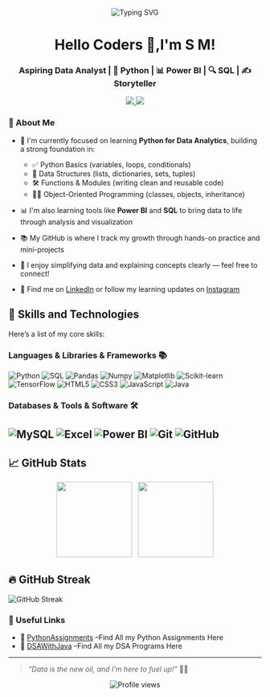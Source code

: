 <!-- 👉 replace “CoderSugata” and links with your own -->

<p align="center">
  <img src="https://readme-typing-svg.herokuapp.com?font=Fira+Code&duration=3000&pause=1000&center=true&vCenter=true&width=435&lines=👩‍💻+Turning+Data+into+Insights!;📚+Learning+Python%2C+SQL%2C+Power+BI;🚀+Building+Projects+and+Sharing+on+Github;🔗+Connect+and+Grow+Together!" alt="Typing SVG" />
</p>

<h1 align="center">Hello Coders 👋,I'm S M!</h1>
<h3 align="center">Aspiring Data Analyst | 🐍 Python | 📊 Power BI | 🔍 SQL | ✍️ Storyteller</h3>

<p align="center">
  <!-- LinkedIn / Twitter / Website icons -->
  <a href="https://www.linkedin.com/in/sugatamondal/">
    <img src="https://img.shields.io/badge/-LinkedIn-0077B5?style=flat-square&logo=linkedin&logoColor=white"/>
  </a>
  <a href="https://www.instagram.com/sugata_12/">
    <img src="https://img.shields.io/badge/-Instagram-E4405F?style=flat-square&logo=instagram&logoColor=white"/>
  </a>
</p>

### 🚀 About Me

* 🐍 I'm currently focused on learning **Python for Data Analytics**, building a strong foundation in:

  * ✅ Python Basics (variables, loops, conditionals)
  * 🧱 Data Structures (lists, dictionaries, sets, tuples)
  * 🛠️ Functions & Modules (writing clean and reusable code)
  * 👨‍🏫 Object-Oriented Programming (classes, objects, inheritance)

* 📊 I'm also learning tools like **Power BI** and **SQL** to bring data to life through analysis and visualization

* 📚 My GitHub is where I track my growth through hands-on practice and mini-projects

* 💬 I enjoy simplifying data and explaining concepts clearly — feel free to connect!

* 🔗 Find me on [LinkedIn](https://www.linkedin.com/in/sugatamondal/) or follow my learning updates on [Instagram](https://www.instagram.com/sugata_12/)


## 🚀 **Skills and Technologies**

Here’s a list of my core skills:

### **Languages & Libraries & Frameworks** 📚
![Python](https://img.shields.io/badge/Python-3776AB?style=flat&logo=python&logoColor=white) ![SQL](https://img.shields.io/badge/SQL-4479A1?style=flat&logo=sql&logoColor=white) 
![Pandas](https://img.shields.io/badge/Pandas-150458?style=flat&logo=pandas&logoColor=white) ![Numpy](https://img.shields.io/badge/Numpy-013243?style=flat&logo=numpy&logoColor=white)
![Matplotlib](https://img.shields.io/badge/Matplotlib-000000?style=flat&logo=matplotlib&logoColor=white) ![Scikit-learn](https://img.shields.io/badge/Scikit--learn-F7931E?style=flat&logo=scikit-learn&logoColor=white) ![TensorFlow](https://img.shields.io/badge/TensorFlow-FF6F00?style=flat&logo=tensorflow&logoColor=white)
![HTML5](https://img.shields.io/badge/HTML5-E34F26?style=flat&logo=html5&logoColor=white) ![CSS3](https://img.shields.io/badge/CSS3-1572B6?style=flat&logo=css3&logoColor=white) ![JavaScript](https://img.shields.io/badge/JavaScript-FFB81C?style=flat&logo=javascript&logoColor=white) ![Java](https://img.shields.io/badge/Java-007396?style=flat&logo=java&logoColor=white) 



### **Databases & Tools & Software** 🛠️
![MySQL](https://img.shields.io/badge/MySQL-4479A1?style=flat&logo=mysql&logoColor=white) ![Excel](https://img.shields.io/badge/Excel-217346?style=flat&logo=microsoft-excel&logoColor=white) ![Power BI](https://img.shields.io/badge/Power%20BI-3D7B8A?style=flat&logo=powerbi&logoColor=white) ![Git](https://img.shields.io/badge/Git-F05032?style=flat&logo=git&logoColor=white) ![GitHub](https://img.shields.io/badge/GitHub-181717?style=flat&logo=github&logoColor=white) 
---

## 📈 GitHub Stats

<p align="center">
  <img height="150" src="https://github-readme-stats.vercel.app/api?username=CoderSugata&show_icons=true&theme=tokyonight"/>
  &nbsp;
  <img height="150" src="https://github-readme-stats.vercel.app/api/top-langs/?username=CoderSugata&layout=compact&theme=tokyonight"/>
</p>

## 🔥 **GitHub Streak**
![GitHub Streak](https://streak-stats.demolab.com?user=coderSugata&theme=radical)

### 🔗 Useful Links
- 📂 [PythonAssignments](https://github.com/CoderSugata/PythonAssignments) –Find All my Python Assignments Here
- 📂 [DSAWithJava](https://github.com/CoderSugata/DSAwithJava) –Find All my DSA Programs Here

---

> *"Data is the new oil, and I’m here to fuel up!"* 🚗💨

<p align="center">
  <img src="https://komarev.com/ghpvc/?username=CoderSugata&color=blue" alt="Profile views"/>
</p>
